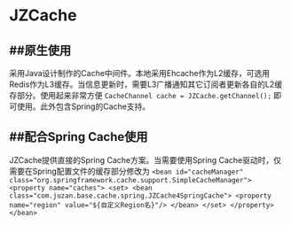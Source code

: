 # JZCache

##原生使用
----------
采用Java设计制作的Cache中间件。本地采用Ehcache作为L2缓存，可选用Redis作为L3缓存。当信息更新时，需要L3广播通知其它订阅者更新各自的L2缓存部分。使用起来非常方便
`
CacheChannel cache = JZCache.getChannel();
`
即可使用。此外包含Spring的Cache支持。

##配合Spring Cache使用
----------
JZCache提供直接的Spring Cache方案。当需要使用Spring Cache驱动时，仅需要在Spring配置文件的缓存部分修改为
`
<bean id="cacheManager" class="org.springframework.cache.support.SimpleCacheManager">
    <property name="caches">
        <set>
            <bean class="com.juzan.base.cache.spring.JZCache4SpringCache">
                <property name="region" value="${自定义Region名}"/>
            </bean>
        </set>
    </property>
</bean>
`

